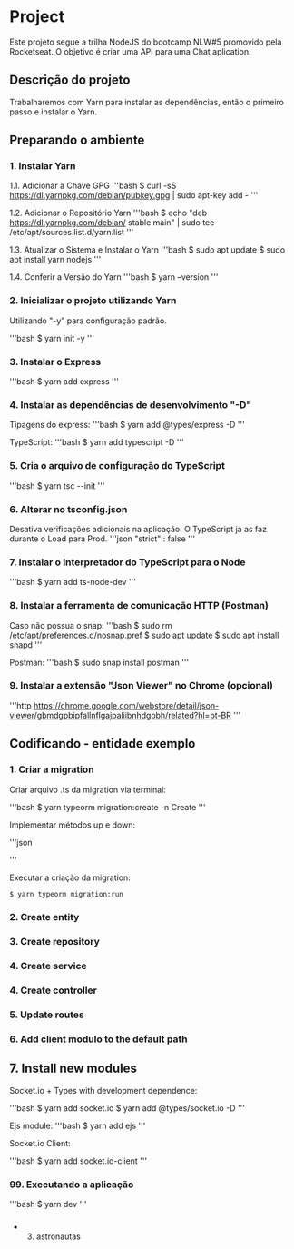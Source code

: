 # Project

Este projeto segue a trilha NodeJS do bootcamp NLW#5 promovido pela Rocketseat.
O objetivo é criar uma API para uma Chat aplication.


## Descrição do projeto

Trabalharemos com Yarn para instalar as dependências, então o primeiro passo e instalar o Yarn.


## Preparando o ambiente

### 1. Instalar Yarn

1.1. Adicionar a Chave GPG
'''bash
$ curl -sS https://dl.yarnpkg.com/debian/pubkey.gpg | sudo apt-key add -
'''

1.2. Adicionar o Repositório Yarn
'''bash
$ echo "deb https://dl.yarnpkg.com/debian/ stable main" | sudo tee /etc/apt/sources.list.d/yarn.list
'''

1.3. Atualizar o Sistema e Instalar o Yarn
'''bash
$ sudo apt update
$ sudo apt install yarn nodejs
'''

1.4. Conferir a Versão do Yarn
'''bash
$ yarn –version
'''

### 2. Inicializar o projeto utilizando Yarn

Utilizando "-y" para configuração padrão.

'''bash
$ yarn init -y
'''

### 3. Instalar o Express

'''bash
$ yarn add express
'''

### 4. Instalar as dependências de desenvolvimento "-D"

Tipagens do express:
'''bash
$ yarn add @types/express -D
'''

TypeScript:
'''bash
$ yarn add typescript -D
'''

### 5. Cria o arquivo de configuração do TypeScript
'''bash
$ yarn tsc --init
'''

### 6. Alterar no tsconfig.json

Desativa verificações adicionais na aplicação. O TypeScript já as faz durante o Load para Prod.
'''json
"strict" : false
'''

### 7. Instalar o interpretador do TypeScript para o Node
'''bash
$ yarn add ts-node-dev
'''

### 8. Instalar a ferramenta de comunicação HTTP (Postman)

Caso não possua o snap:
'''bash
$ sudo rm /etc/apt/preferences.d/nosnap.pref
$ sudo apt update
$ sudo apt install snapd
'''

Postman:
'''bash
$ sudo snap install postman
'''

### 9. Instalar a extensão "Json Viewer" no Chrome (opcional)

'''http
https://chrome.google.com/webstore/detail/json-viewer/gbmdgpbipfallnflgajpaliibnhdgobh/related?hl=pt-BR
'''

## Codificando - entidade exemplo

### 1. Criar a migration

Criar arquivo .ts da migration via terminal:

'''bash
$ yarn typeorm migration:create -n Create<EntidadeNoPlural>
'''

Implementar métodos up e down:

'''json

'''

Executar a criação da migration:

```bash
$ yarn typeorm migration:run
```


### 2. Create entity

### 3. Create repository

### 4. Create service

### 4. Create controller

### 5. Update routes

### 6. Add client modulo to the default path

## 7. Install new modules

Socket.io + Types with development dependence:

'''bash
$ yarn add socket.io
$ yarn add @types/socket.io -D
'''

Ejs module:
'''bash
$ yarn add ejs
'''

Socket.io Client:

'''bash
$ yarn add socket.io-client
'''

### 99. Executando a aplicação
'''bash
$ yarn dev
'''

###
- 3. astronautas